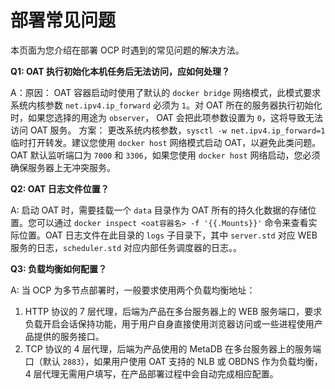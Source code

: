 # 部署常见问题

本页面为您介绍在部署 OCP 时遇到的常见问题的解决方法。

**Q1: OAT 执行初始化本机任务后无法访问，应如何处理？**

A：原因： OAT 容器启动时使用了默认的 `docker bridge` 网络模式，此模式要求系统内核参数 `net.ipv4.ip_forward` 必须为 `1`。对 OAT 所在的服务器执行初始化时，如果您选择的用途为 `observer`， OAT 会把此项参数设置为 `0`，这将导致无法访问 OAT 服务。 
方案： 更改系统内核参数，`sysctl -w net.ipv4.ip_forward=1` 临时打开转发。建议您使用 `docker host` 网络模式启动 OAT，以避免此类问题。OAT 默认监听端口为 `7000` 和 `3306`，如果您使用 `docker host` 网络启动，您必须确保服务器上无冲突服务。

**Q2: OAT 日志文件位置？**

A: 启动 OAT 时，需要挂载一个 `data` 目录作为 OAT 所有的持久化数据的存储位置。您可以通过 `docker inspect <oat容器名> -f '{{.Mounts}}'` 命令来查看实际位置。OAT 日志文件在此目录的 `logs` 子目录下，其中 `server.std` 对应 WEB 服务的日志，`scheduler.std` 对应内部任务调度器的日志。。

**Q3: 负载均衡如何配置？**

A: 当 OCP 为多节点部署时，一般要求使用两个负载均衡地址：

   1. HTTP 协议的 7 层代理，后端为产品在多台服务器上的 WEB 服务端口，要求负载开启会话保持功能，用于用户自身直接使用浏览器访问或一些进程使用产品提供的服务接口。
   2. TCP 协议的 4 层代理，后端为产品使用的 MetaDB 在多台服务器上的服务端口（默认 `2883`），如果用户使用 OAT 支持的 NLB 或 OBDNS 作为负载均衡，4 层代理无需用户填写，在产品部署过程中会自动完成相应配置。
